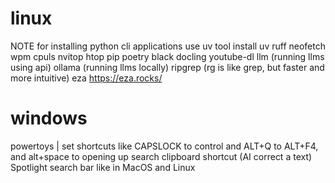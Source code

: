 # linux
NOTE for installing python cli applications use uv tool install
uv
ruff
neofetch
wpm
cpuls
nvitop
htop
pip
poetry
black
docling
youtube-dl
llm (running llms using api)
ollama (running llms locally)
ripgrep (rg is like grep, but faster and more intuitive)
eza https://eza.rocks/

# windows

powertoys | set shortcuts like CAPSLOCK to control and ALT+Q to ALT+F4, and alt+space to opening up search
clipboard shortcut (AI correct a text)
Spotlight search bar like in MacOS and Linux
